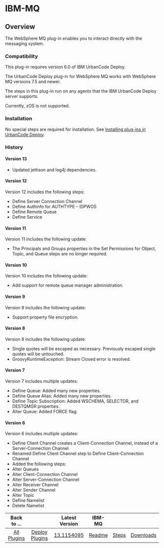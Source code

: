 
# IBM-MQ

## Overview

The WebSphere MQ plug-in enables you to interact directly with the messaging system.

### Compatibility

This plug-in requires version 6.0 of IBM UrbanCode Deploy.

The UrbanCode Deploy plug-in for WebSphere MQ works with WebSphere MQ versions 7.5 and newer.

The steps in this plug-in run on any agents that the IBM UrbanCode Deploy server supports.

Currently, zOS is not supported.

### Installation

No special steps are required for installation. See [Installing plug-ins in UrbanCode Deploy](https://community.ibm.com/community/user/wasdevops/blogs/laurel-dickson-bull1/2022/06/13/install-plugins "Installing plug-ins in UrbanCode Deploy").

### History

#### Version 13

* Updated jettison and log4j dependencies.

#### Version 12

Version 12 includes the following steps:

* Define Server Connection Channel
* Define Authinfo for AUTHTYPE – IDPWOS
* Define Remote Queue
* Define Service

#### Version 11

Version 11 includes the following update:

* The Principals and Groups properties in the Set Permissions for Object, Topic, and Queue steps are no longer required.

#### Version 10

Version 10 includes the following update:

* Add support for remote queue manager administration.

#### Version 9

Version 9 includes the following update:

* Support property file encryption.

#### Version 8

Version 8 includes the following update:

* Single quotes will be escaped as necessary. Previously escaped single quotes will be untouched.
* GroovyRuntimeException: Stream Closed error is resolved.

#### Version 7

Version 7 includes multiple updates:

* Define Queue: Added many new properties.
* Define Queue Alias: Added many new properties.
* Define Topic Subscription: Added WSCHEMA, SELECTOR, and DESTQMGR properties.
* Alter Queue: Added FORCE flag.

#### Version 6

Version 6 includes multiple updates:

* Define Client Channel creates a Client-Connection Channel, instead of a Server-Connection Channel
* Renamed Define Client Channel step to Define Client-Connection Channel
* Added the following steps:
* Alter Queues
* Alter Client-Connection Channel
* Alter Server-Connection Channel
* Alter Receiver Channel
* Alter Sender Channel
* Alter Topic
* Define Namelist
* Delete Namelist

|Back to ...||Latest Version|IBM-MQ |||
| :---: | :---: | :---: | :---: | :---: | :---: |
|[All Plugins](../../index.md)|[Deploy Plugins](../README.md)|[13.1154095](https://raw.githubusercontent.com/UrbanCode/IBM-UCD-PLUGINS/main/files/WebSphereMQ/ucd-WebSphereMQ-13.1154095.zip)|[Readme](README.md)|[Steps](steps.md)|[Downloads](downloads.md)|
